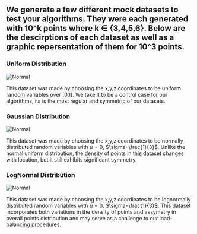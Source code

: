 ## We generate a few different mock datasets to test your algorithms. They were each generated with 10^k points where k $\in$ {3,4,5,6}. Below are the descirptions of each dataset as well as a graphic repersentation of them for 10^3 points.  

### Uniform Distribution

![Normal](/Tests/uniform/out.gif)

This dataset was made by choosing the x,y,z coordinates to be uniform random variables over [0,1]. We take it to be a control case for our algorithms, its is the most regular and symmetric of our datasets. 

### Gaussian Distribution

![Normal](/Tests/gaussian/out.gif)

This dataset was made by choosing the x,y,z coordinates to be normally distributed random variables with $\mu=0$, $\sigma=\frac{1}{3}$. Unlike the normal uniform distribution, the density of points in this dataset changes with location, but it still exhibits significant symmetry. 

### LogNormal Distribution

![Normal](/Tests/lognormal/out.gif)

This dataset was made by choosing the x,y,z coordinates to be lognormally distributed random variables with $\mu=0$, $\sigma=\frac{1}{3}$. This dataset incorporates both variations in the density of points and assymetry in overall points distribution and may serve as a challenge to our load-balancing procedures. 
